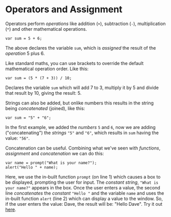 # Operators and Assignment

Operators perform *operations* like addition (```+```), subtraction (```-```), multiplication (```*```) and other mathematical operations. 

    var sum = 5 + 6;

The above declares the variable ```sum```, which is *assigned* the result of the *operation* 5 plus 6.

Like standard maths, you can use brackets to override the default mathematical operation order. Like this:

    var sum = (5 * (7 + 3)) / 10;

Declares the variable ```sum``` which will add 7 to 3, multiply it by 5 and divide that result by 10, giving the result: 5.

Strings can also be added, but onlike numbers this results in the string being *concatenated* (joined), like this:

    var sum = "5" + "6";

In the first example, we added the *numbers* ```5``` and ```6```, now we are adding ("concatenating")  the *strings* ```"5"``` and ```"6"```, which results in ```sum``` having the value: ```"56"```.

Concatenation can be useful. Combining what we've seen with *functions*, *assignment* and *concatenation* we can do this:

    var name = prompt("What is your name?");
    alert("Hello " + name);

Here, we use the in-built function ```prompt``` (on line 1) which causes a box to be displayed, prompting the user for input. The *constant string*, ```"What is your name?"``` appears in the box. Once the user enters a value, the second line *concatenates* the *constant* ```"Hello "``` and the variable ```name``` and uses the in-built function ```alert``` (line 2) which can display a value to the window.
So, if the user enters the value: Dave, the result will be: "Hello Dave". Try it out [here](https://jsfiddle.net/oconnedk/qpfpp7wq/).
